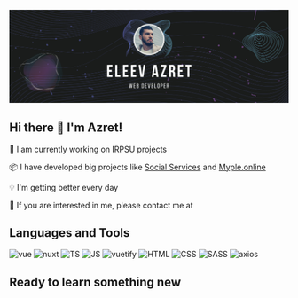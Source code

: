 ![Header](https://github.com/EleevAzret/eleevazret/blob/main/assets/header.png)

## Hi there 👋 I'm Azret!

🏃 I am currently working on IRPSU projects

📦 I have developed big projects like [Social Services](https://soc.pfdo.ru/) and [Myple.online](https://myple.online/)

💡 I'm getting better every day

💬 If you are interested in me, please contact me at

## Languages and Tools
![vue](https://img.shields.io/badge/-Vue.js-1a1a1a?style=for-the-badge&logo=vue.js&logoColor=41b883)
![nuxt](https://img.shields.io/badge/-Nuxt.js-1a1a1a?style=for-the-badge&logo=nuxt.js&logoColor=00bf65)
![TS](https://img.shields.io/badge/-TypeScript-1a1a1a?style=for-the-badge&logo=typescript&logoColor=2f78c6)
![JS](https://img.shields.io/badge/-JavaScript-1e2022?style=for-the-badge&logo=JavaScript)
![vuetify](https://img.shields.io/badge/-Vuetify-136bc0?style=for-the-badge&logo=vuetify)
![HTML](https://img.shields.io/badge/-HTML5-ffffff?style=for-the-badge&logo=HTML5)
![CSS](https://img.shields.io/badge/-CSS3-1d9dd9?style=for-the-badge&logo=CSS3)
![SASS](https://img.shields.io/badge/-SASS(SCSS)-f6f7fa?style=for-the-badge&logo=SASS)
![axios](https://img.shields.io/badge/-axios-ffffff?style=for-the-badge&logo=axios&logoColor=671cde)

## Ready to learn something new
